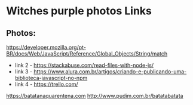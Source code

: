 # Witches purple photos Links 

## Photos:
https://developer.mozilla.org/pt-BR/docs/Web/JavaScript/Reference/Global_Objects/String/match
* link 2 - https://stackabuse.com/read-files-with-node-js/
* link 3 - https://www.alura.com.br/artigos/criando-e-publicando-uma-biblioteca-javascript-no-npm
* link 4 - https://trello.com/
 
https://batatanaquarentena.com
http://www.pudim.com.br/batatabatata